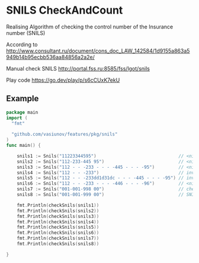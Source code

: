 SNILS CheckAndCount
================================

Realising Algorithm of checking the control number of the Insurance number (SNILS)

According to http://www.consultant.ru/document/cons_doc_LAW_142584/1d9155a863a5949b14b95ecbb536aa84856a2a2e/

Manual check SNILS http://portal.fss.ru:8585/fss/lgot/snils

Play code https://go.dev/play/p/s6cCUxK7ekU

## Example

```go
package main
import (
  "fmt"
  
  "github.com/vasiunov/features/pkg/snils"
)
func main() {

	snils1 := Snils("11223344595")                               // <nil>
	snils2 := Snils("112-233-445 95")                            // <nil>
	snils3 := Snils("112 - - -233 - - - -445 - - - -95")         // <nil>
	snils4 := Snils("112 - - -233")                              // invalid SNILS format: 112 - - -233
	snils5 := Snils("112 - - -233dd1d31dc - - - -445 - - - -95") // invalid SNILS format: 112 - - -233dd1d31dc - - - -445 - - - -95
	snils6 := Snils("112 - - -233 - - - -446 - - - -96")         // <nil>
	snils7 := Snils("001-001-998 00")                            // checking SNILS is carried out only for numbers larger than the number 001-001-998
	snils8 := Snils("001-001-999 00")                            // SNILS doesn't match. SNILS: 001-001-999 00

	fmt.Println(checkSnils(snils1))
	fmt.Println(checkSnils(snils2))
	fmt.Println(checkSnils(snils3))
	fmt.Println(checkSnils(snils4))
	fmt.Println(checkSnils(snils5))
	fmt.Println(checkSnils(snils6))
	fmt.Println(checkSnils(snils7))
	fmt.Println(checkSnils(snils8))

}
```